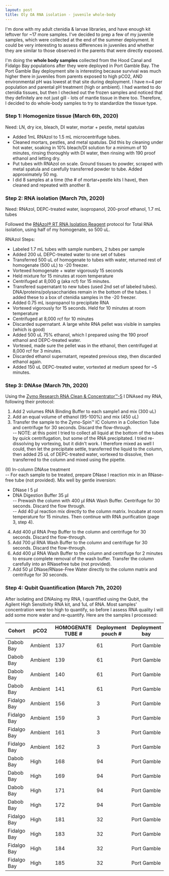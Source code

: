```yaml
---
layout: post
title: Oly OA RNA isolation - juvenile whole-body 
--- 
```


I'm done with my adult ctenidia & larvae libraries, and have enough kit leftover for ~17 more samples.  I've decided to prep a few of my juvenile samples, which were collected at the end of the summer deployment. It could be very interesting to assess differences in juveniles and whether they are similar to those observed in the parents that were directly exposed. 

I'm doing the **whole body samples** collected from the Hood Canal and Fidalgo Bay populations after they were deployed in Port Gamble Bay.  The Port Gamble Bay deployment site is interesting because survival was much higher there in juveniles from parents exposed to high pCO2, AND environmental pH was lowest at that site during deployment.  I have n=4 per population and parental pH treatment (high or ambient).  I had wanted to do ctenidia tissues, but then I checked out the frozen samples and noticed that they definitely are not just gill - lots of mantle tissue in there too. Therefore, I decided to do whole-body samples to try to standardize the tissue type.  

### Step 1: Homogenize tissue (March 6th, 2020)  

Need: LN, dry ice, bleach, DI water, mortar + pestle, metal spatulas  

- Added 1mL RNAzol to 1.5 mL microcentrifuge tubes.  
- Cleaned mortars, pestles, and metal spatulas. Did this by cleaning under hot water, soaking in 10% bleach/DI solution for a minimum of 10 minutes, rinsing thoroughly with DI water, then rinsing with 190 proof ethanol and letting dry.  
- Put tubes with RNAzol on scale. Ground tissues to powder, scraped with metal spatula and carefully transferred powder to tube. Added approximately 50 mg.  
- I did 8 samples at a time (the # of mortar+pestle kits I have), then cleaned and repeated with another 8.   

### Step 2: RNA isolation (March 7th, 2020)    

Need: RNAzol, DEPC-treated water, isopropanol, 200-proof ethanol, 1.7 mL tubes 

Followed the [RNAzol® RT RNA Isolation Reagent](https://www.genecopoeia.com/wp-content/uploads/2013/06/RNAzol_RT_RNA_Isolation_Reagent_User_Manual.pdf) protocol for Total RNA isolation, using half of my homogenate, so 500 uL. 

RNAzol Steps: 
  - Labeled 1.7 mL tubes with sample numbers, 2 tubes per sample  
  - Added 200 uL DEPC-treated water to one set of tubes  
  - Transferred 500 uL of homogenate to tubes with water, returned rest of homogenate (500 uL) to -20 freezer.  
  - Vortexed homogenate + water vigorously 15 seconds 
  - Held mixture for 15 minutes at room temperature  
  - Centrifuged at 8,000 g (aka rcf) for 15 minutes. 
  - Transfered supernatant to new tubes (used 2nd set of labeled tubes). DNA/proteins/polysaccharides remain in the bottom of the tubes. I added these to a box of ctenidia samples in the -20 freezer.  
  - Added 0.75 mL isopropanol to precipitate RNA  
  - Vortexed vigorously for 15 seconds.  Held for 10 minutes at room temperature  
  - Centrifuged at 8,000 rcf for 10 minutes 
  - Discarded supernatant. A large white RNA pellet was visible in samples (which is good) 
  - Added 500 uL 75% ethanol, which I prepared using the 190 proof ethanol and DEPC-treated water. 
  - Vortexed, made sure the pellet was in the ethanol, then centrifuged at 8,000 rcf for 3 minutes. 
  - Discarded ethanol supernatant, repeated previous step, then discarded ethanol again. 
  - Added 150 uL DEPC-treated water, vortexted at medium speed for ~5 minutes. 
  
### Step 3: DNAse  (March 7th, 2020)  

Using the [Zymo Research RNA Clean & Concentrator™-5](https://www.zymoresearch.com/collections/rna-clean-concentrator-kits-rcc/products/rna-clean-concentrator-5) I DNAsed my RNA, following their protocol:  

  1. Add 2 volumes RNA Binding Buffer to each sample1 and mix (300 uL)   
  2. Add an equal volume of ethanol (95-100%) and mix (450 uL)  
  3. Transfer the sample to the Zymo-Spin™ IC Column in a Collection Tube and centrifuge for 30 seconds. Discard the flow-through.  
  -- NOTE: at this point I tried to collect all liquid at the bottom of the tubes by quick centrifugation, but some of the RNA precipitated. I tried re-dissolving by vortexing, but it didn't work. I therefore mixed as well I could, then let the precipitate settle, transferred the liquid to the column, then added 25 uL of DEPC-treated water, vortexed to dissolve, then transferred to the column and mixed using the pipette.  

(II) In-column DNAse treatment   
   -- For each sample to be treated, prepare DNase I reaction mix in an RNase-free tube (not provided). Mix well by gentle inversion:  
  - DNase I 5 µl  
  - DNA Digestion Buffer 35 µl  
  -- Prewash the column with 400 µl RNA Wash Buffer. Centrifuge for 30 seconds. Discard the flow through.  
  -- Add 40 µl reaction mix directly to the column matrix. Incubate at room temperature for 15 minutes. Then continue with RNA purification (page 3, step 4).  

  4. Add 400 µl RNA Prep Buffer to the column and centrifuge for 30 seconds. Discard the flow-through.  
  5. Add 700 µl RNA Wash Buffer to the column and centrifuge for 30 seconds. Discard the flow-through.   
  6. Add 400 µl RNA Wash Buffer to the column and centrifuge for 2 minutes to ensure complete removal of the wash buffer. Transfer the column carefully into an RNasefree tube (not provided).  
  7. Add 50 µl DNase/RNase-Free Water directly to the column matrix and centrifuge for 30 seconds.  

### Step 4: Qubit Quantification (March 7th, 2020)   

After isolating and DNAsing my RNA, I quantified using the Qubit, the Agilent High Sensitivity RNA kit, and 1uL of RNA. Most samples' concentration were too high to quantify, so before I assess RNA quality I will add some more water and re-quantify. Here are the samples I processed: 

Cohort | pCO2 | HOMOGENATE TUBE # | Deployment pouch # | Deployment bay | Deployment habitat | Tissue weight | [RNA] ng/uL
-- | -- | -- | -- | -- | -- | -- | --
Dabob Bay | Ambient | 137 | 61 | Port Gamble | eelgrass | 23.33 | 160
Dabob Bay | Ambient | 139 | 61 | Port Gamble | eelgrass | 23.67 | HIGH
Dabob Bay | Ambient | 140 | 61 | Port Gamble | eelgrass | 22.22 | HIGH
Dabob Bay | Ambient | 141 | 61 | Port Gamble | eelgrass | 21.63 | HIGH
Fidalgo Bay | Ambient | 156 | 3 | Port Gamble | eelgrass | 24.72 | 186
Fidalgo Bay | Ambient | 159 | 3 | Port Gamble | eelgrass | 27.25 | HIGH
Fidalgo Bay | Ambient | 161 | 3 | Port Gamble | eelgrass | 19.99 | HIGH
Fidalgo Bay | Ambient | 162 | 3 | Port Gamble | eelgrass | 23.84 | HIGH
Dabob Bay | High | 168 | 94 | Port Gamble | eelgrass | 22.06 | 164
Dabob Bay | High | 169 | 94 | Port Gamble | eelgrass | 17.65 | 156
Dabob Bay | High | 171 | 94 | Port Gamble | eelgrass | 19.18 | HIGH
Dabob Bay | High | 172 | 94 | Port Gamble | eelgrass | 20.35 | 192
Fidalgo Bay | High | 181 | 32 | Port Gamble | eelgrass | 22.65 | HIGH
Fidalgo Bay | High | 183 | 32 | Port Gamble | eelgrass | 26.06 | HIGH
Fidalgo Bay | High | 184 | 32 | Port Gamble | eelgrass | 27.71 | 176
Fidalgo Bay | High | 185 | 32 | Port Gamble | eelgrass | 26.14 | 186
